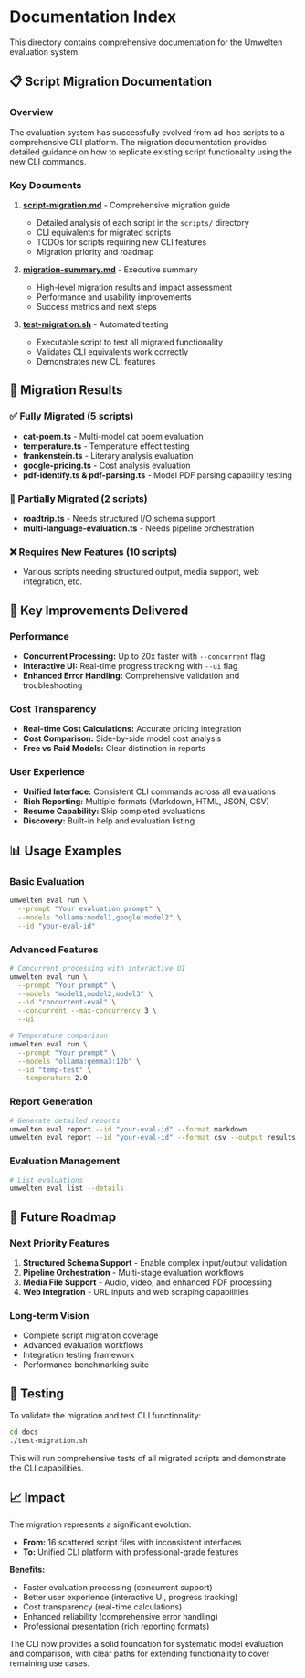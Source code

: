 # Documentation Index

This directory contains comprehensive documentation for the Umwelten evaluation system.

## 📋 Script Migration Documentation

### Overview
The evaluation system has successfully evolved from ad-hoc scripts to a comprehensive CLI platform. The migration documentation provides detailed guidance on how to replicate existing script functionality using the new CLI commands.

### Key Documents

1. **[script-migration.md](./script-migration.md)** - Comprehensive migration guide
   - Detailed analysis of each script in the `scripts/` directory
   - CLI equivalents for migrated scripts
   - TODOs for scripts requiring new CLI features
   - Migration priority and roadmap

2. **[migration-summary.md](./migration-summary.md)** - Executive summary
   - High-level migration results and impact assessment
   - Performance and usability improvements
   - Success metrics and next steps

3. **[test-migration.sh](./test-migration.sh)** - Automated testing
   - Executable script to test all migrated functionality
   - Validates CLI equivalents work correctly
   - Demonstrates new CLI features

## 🎯 Migration Results

### ✅ Fully Migrated (5 scripts)
- **cat-poem.ts** - Multi-model cat poem evaluation
- **temperature.ts** - Temperature effect testing
- **frankenstein.ts** - Literary analysis evaluation  
- **google-pricing.ts** - Cost analysis evaluation
- **pdf-identify.ts & pdf-parsing.ts** - Model PDF parsing capability testing

### 🔄 Partially Migrated (2 scripts)
- **roadtrip.ts** - Needs structured I/O schema support
- **multi-language-evaluation.ts** - Needs pipeline orchestration

### ❌ Requires New Features (10 scripts)
- Various scripts needing structured output, media support, web integration, etc.

## 🚀 Key Improvements Delivered

### Performance
- **Concurrent Processing:** Up to 20x faster with `--concurrent` flag
- **Interactive UI:** Real-time progress tracking with `--ui` flag
- **Enhanced Error Handling:** Comprehensive validation and troubleshooting

### Cost Transparency
- **Real-time Cost Calculations:** Accurate pricing integration
- **Cost Comparison:** Side-by-side model cost analysis
- **Free vs Paid Models:** Clear distinction in reports

### User Experience
- **Unified Interface:** Consistent CLI commands across all evaluations
- **Rich Reporting:** Multiple formats (Markdown, HTML, JSON, CSV)
- **Resume Capability:** Skip completed evaluations
- **Discovery:** Built-in help and evaluation listing

## 📊 Usage Examples

### Basic Evaluation
```bash
umwelten eval run \
  --prompt "Your evaluation prompt" \
  --models "ollama:model1,google:model2" \
  --id "your-eval-id"
```

### Advanced Features
```bash
# Concurrent processing with interactive UI
umwelten eval run \
  --prompt "Your prompt" \
  --models "model1,model2,model3" \
  --id "concurrent-eval" \
  --concurrent --max-concurrency 3 \
  --ui

# Temperature comparison
umwelten eval run \
  --prompt "Your prompt" \
  --models "ollama:gemma3:12b" \
  --id "temp-test" \
  --temperature 2.0
```

### Report Generation
```bash
# Generate detailed reports
umwelten eval report --id "your-eval-id" --format markdown
umwelten eval report --id "your-eval-id" --format csv --output results.csv
```

### Evaluation Management
```bash
# List evaluations
umwelten eval list --details
```

## 🔮 Future Roadmap

### Next Priority Features
1. **Structured Schema Support** - Enable complex input/output validation
2. **Pipeline Orchestration** - Multi-stage evaluation workflows  
3. **Media File Support** - Audio, video, and enhanced PDF processing
4. **Web Integration** - URL inputs and web scraping capabilities

### Long-term Vision
- Complete script migration coverage
- Advanced evaluation workflows
- Integration testing framework
- Performance benchmarking suite

## 🧪 Testing

To validate the migration and test CLI functionality:

```bash
cd docs
./test-migration.sh
```

This will run comprehensive tests of all migrated scripts and demonstrate the CLI capabilities.

## 📈 Impact

The migration represents a significant evolution:
- **From:** 16 scattered script files with inconsistent interfaces
- **To:** Unified CLI platform with professional-grade features

**Benefits:**
- Faster evaluation processing (concurrent support)
- Better user experience (interactive UI, progress tracking)
- Cost transparency (real-time calculations)
- Enhanced reliability (comprehensive error handling)
- Professional presentation (rich reporting formats)

The CLI now provides a solid foundation for systematic model evaluation and comparison, with clear paths for extending functionality to cover remaining use cases.